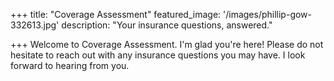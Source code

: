 +++
title: "Coverage Assessment"
featured_image: '/images/phillip-gow-332613.jpg'
description: "Your insurance questions, answered."

+++
Welcome to Coverage Assessment. I'm glad you're here! Please do not hesitate to reach out with any insurance questions you may have. I look forward to hearing from you.
